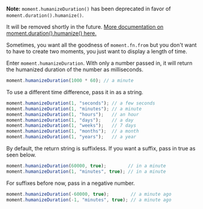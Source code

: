 **Note:** `moment.humanizeDuration()` has been deprecated in favor of `moment.duration().humanize()`.

It will be removed shortly in the future. [More documentation on moment.duration().humanize() here.](#/durations/humanize/)

Sometimes, you want all the goodness of `moment.fn.from` but you don't want to have to create two moments, you just want to display a length of time.

Enter `moment.humanizeDuration`. With only a number passed in, it will return the humanized duration of the number as milliseconds.

```javascript
moment.humanizeDuration(1000 * 60); // a minute
```

To use a different time difference, pass it in as a string.

```javascript
moment.humanizeDuration(1, "seconds"); // a few seconds
moment.humanizeDuration(1, "minutes"); // a minute
moment.humanizeDuration(1, "hours");   // an hour
moment.humanizeDuration(1, "days");    // a day
moment.humanizeDuration(1, "weeks");   // 7 days
moment.humanizeDuration(1, "months");  // a month
moment.humanizeDuration(1, "years");   // a year
```

By default, the return string is suffixless. If you want a suffix, pass in true as seen below.

```javascript
moment.humanizeDuration(60000, true);        // in a minute
moment.humanizeDuration(1, "minutes", true); // in a minute
```

For suffixes before now, pass in a negative number.

```javascript
moment.humanizeDuration(-60000, true);        // a minute ago
moment.humanizeDuration(-1, "minutes", true); // a minute ago
```

